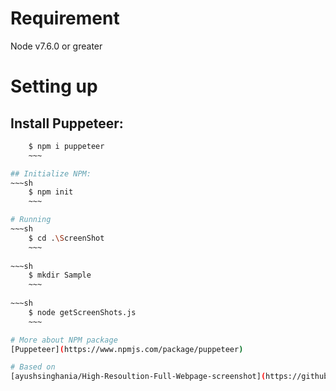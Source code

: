 # Requirement
Node v7.6.0 or greater

# Setting up
## Install Puppeteer:
~~~sh
    $ npm i puppeteer
    ~~~

## Initialize NPM:
~~~sh
    $ npm init
    ~~~

# Running
~~~sh
    $ cd .\ScreenShot
    ~~~
    
~~~sh
    $ mkdir Sample
    ~~~
    
~~~sh
    $ node getScreenShots.js
    ~~~

# More about NPM package
[Puppeteer](https://www.npmjs.com/package/puppeteer)

# Based on
[ayushsinghania/High-Resoultion-Full-Webpage-screenshot](https://github.com/ayushsinghania/High-Resoultion-Full-Webpage-screenshot)
